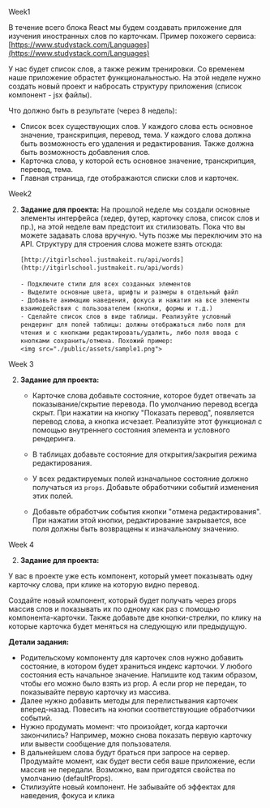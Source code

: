 Week1

В течение всего блока React мы будем создавать приложение для изучения иностранных слов по карточкам.
Пример похожего сервиса: [https://www.studystack.com/Languages](https://www.studystack.com/Languages)

У нас будет список слов, а также режим тренировки. Со временем наше приложение обрастет функциональностью.
На этой неделе нужно создать новый проект и набросать структуру приложения (список компонент - jsx файлы).

Что должно быть в результате (через 8 недель):

- Список всех существующих слов. У каждого слова есть основное значение, транскрипция, перевод, тема. У каждого слова должна быть возможность его удаления и редактирования. Также должна быть возможность добавления слов.
- Карточка слова, у которой есть основное значение, транскрипция, перевод, тема.
- Главная страница, где отображаются списки слов и карточек.

Week2

2.  **Задание для проекта:**
    На прошлой неделе мы создали основные элементы интерфейса (хедер, футер, карточку слова, список слов и пр.), на этой неделе вам предстоит их стилизовать.
    Пока что вы можете задавать слова вручную. Чуть позже мы переключим это на API. Структуру для строения слова можете взять отсюда:

        [http://itgirlschool.justmakeit.ru/api/words](http://itgirlschool.justmakeit.ru/api/words)

        - Подключите стили для всех созданных элементов
        - Выделите основные цвета, шрифты и размеры в отдельный файл
        - Добавьте анимацию наведения, фокуса и нажатия на все элементы взаимодействия с пользователем (кнопки, формы и т.д.)
        - Сделайте список слов в виде таблицы. Реализуйте условный рендеринг для полей таблицы: должны отображаться либо поля для чтения и с кнопками редактировать/удалить, либо поля ввода с кнопками сохранить/отмена. Похожий пример:
        <img src="./public/assets/sample1.png">

Week 3

2. **Задание для проекта:**

   - Карточке слова добавьте состояние, которое будет отвечать за показывание/скрытие перевода. По умолчанию перевод всегда скрыт. При нажатии на кнопку "Показать перевод", появляется перевод слова, а кнопка исчезает. Реализуйте этот функционал с помощью внутреннего состояния элемента и условного рендеринга.

   - В таблицах добавьте состояние для открытия/закрытия режима редактирования.
   - У всех редактируемых полей изначальное состояние должно получаться из `props`. Добавьте обработчики событий изменения этих полей.
   - Добавьте обработчик события кнопки "отмена редактирования". При нажатии этой кнопки, редактирование закрывается, все поля должны быть возвращены к изначальному значению.

Week 4

2. **Задание для проекта:**

У вас в проекте уже есть компонент, который умеет показывать одну карточку слова, при клике на которую видно перевод.

Создайте новый компонент, который будет получать через props массив слов и показывать их по одному как раз с помощью компонента-карточки.
Также добавьте две кнопки-стрелки, по клику на которые карточка будет меняться на следующую или предыдущую.

**Детали задания:**

- Родительскому компоненту для карточек слов нужно добавить состояние, в котором будет храниться индекс карточки.
  У любого состояния есть начальное значение. Напишите код таким образом, чтобы его можно было взять из prop. А если prop не передан, то показывайте первую карточку из массива.
- Далее нужно добавить методы для перелистывания карточек вперед-назад. Повесить на кнопки соответствующие обработчики событий.
- Нужно продумать момент: что произойдет, когда карточки закончились? Например, можно снова показать первую карточку или вывести сообщение для пользователя.
- В дальнейшем слова будут браться при запросе на сервер. Продумайте момент, как будет вести себя ваше приложение, если массив не передали. Возможно, вам пригодятся свойства по умолчанию (defaultProps).
- Стилизуйте новый компонент. Не забывайте об эффектах для наведения, фокуса и клика
